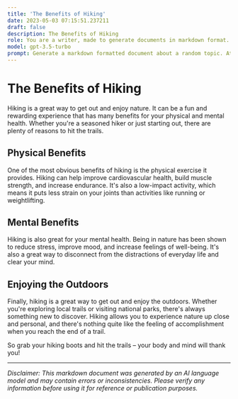 ```yaml
---
title: 'The Benefits of Hiking'
date: 2023-05-03 07:15:51.237211
draft: false
description: The Benefits of Hiking
role: You are a writer, made to generate documents in markdown format. It is very important that all of the documents you generate are in valid markdown format.
model: gpt-3.5-turbo
prompt: Generate a markdown formatted document about a random topic. At the bottom, include a disclaimer explaining that the document was generated by you. The first line of the document should be the title. Make sure that the entire document is in proper markdown format, using a mix of various tags to make the document visually appealing.
---
```


# The Benefits of Hiking

Hiking is a great way to get out and enjoy nature. It can be a fun and rewarding experience that has many benefits for your physical and mental health. Whether you're a seasoned hiker or just starting out, there are plenty of reasons to hit the trails.

## Physical Benefits

One of the most obvious benefits of hiking is the physical exercise it provides. Hiking can help improve cardiovascular health, build muscle strength, and increase endurance. It's also a low-impact activity, which means it puts less strain on your joints than activities like running or weightlifting.

## Mental Benefits

Hiking is also great for your mental health. Being in nature has been shown to reduce stress, improve mood, and increase feelings of well-being. It's also a great way to disconnect from the distractions of everyday life and clear your mind.

## Enjoying the Outdoors

Finally, hiking is a great way to get out and enjoy the outdoors. Whether you're exploring local trails or visiting national parks, there's always something new to discover. Hiking allows you to experience nature up close and personal, and there's nothing quite like the feeling of accomplishment when you reach the end of a trail.

So grab your hiking boots and hit the trails – your body and mind will thank you!

---

*Disclaimer: This markdown document was generated by an AI language model and may contain errors or inconsistencies. Please verify any information before using it for reference or publication purposes.*